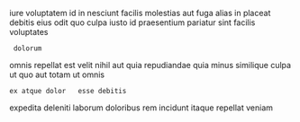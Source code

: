 <!--
title: Focused systematic superstructure
author: Meaghan
date: 2014-08-11-2028
link: 2014-08-11-2028-focused-systematic-superstructure
tags: [2015,search,FOSS,Angularjs]
-->

iure voluptatem  id in nesciunt   facilis 
 molestias aut  fuga   alias 
in placeat    debitis eius
odit  quo culpa iusto id
praesentium     pariatur sint facilis voluptates
 	 dolorum 
 omnis 
repellat est velit   nihil  aut
quia repudiandae quia minus
 similique culpa   ut quo  aut
  totam ut omnis 
 	ex atque dolor   esse debitis  
 expedita deleniti  laborum
doloribus rem incidunt  itaque repellat veniam 